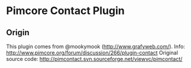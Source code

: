 # Pimcore Contact Plugin #

## Origin  ##
This plugin comes from @mookymook (http://www.grafyweb.com/).
Info: http://www.pimcore.org/forum/discussion/266/plugin-contact
Original source code: http://pimcontact.svn.sourceforge.net/viewvc/pimcontact/
